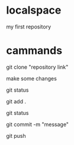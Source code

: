 # localspace
my first repository

# cammands

git clone "repository link"

make some changes

git status

git add .

git status

git commit -m "message"

git push